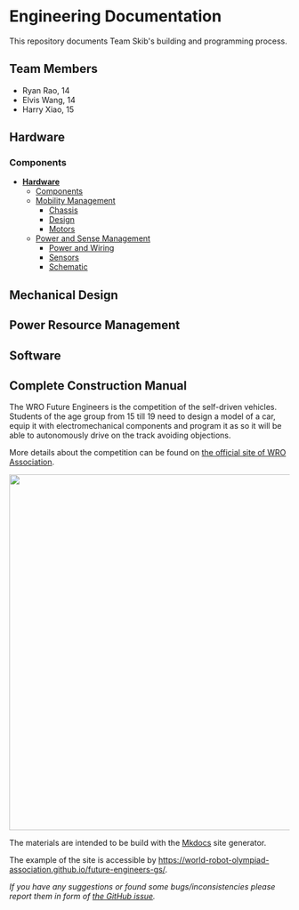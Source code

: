 # Engineering Documentation

This repository documents Team Skib's building and programming process.


## Team Members

- Ryan Rao, 14
- Elvis Wang, 14
- Harry Xiao, 15

## Hardware
### Components
* **[Hardware](#-hardware-)**
  * [Components](#%EF%B8%8F-components-%EF%B8%8F)
  * [Mobility Management](#-mobility-management-)
    * [Chassis](#chassis)
    * [Design](#design)
    * [Motors](#motors)
  * [Power and Sense Management](#-power-and-sense-management-)
    * [Power and Wiring](#power-and-wiring)
    * [Sensors](#sensors)
    * [Schematic](#schematic)



## Mechanical Design



## Power Resource Management


## Software

## Complete Construction Manual


The WRO Future Engineers is the competition of the self-driven vehicles. Students of the age group from 15 till 19 need to design a model of a car, equip it with electromechanical components and program it as so it will be able to autonomously drive on the track avoiding objections.

More details about the competition can be found on [the official site of WRO Association](https://wro-association.org/competition/new-competition-formats/future-engineers).

<img src="docs/img/fe-map.png" width="640">

The materials are intended to be build with the [Mkdocs](https://www.mkdocs.org/) site generator.

The example of the site is accessible by https://world-robot-olympiad-association.github.io/future-engineers-gs/.

_If you have any suggestions or found some bugs/inconsistencies please report them in form of [the GitHub issue](https://github.com/World-Robot-Olympiad-Association/future-engineers-gs/issues/new)._

